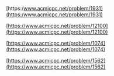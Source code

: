 

[https:/www.acmicpc.net/problem/1931](https:/www.acmicpc.net/problem/1931)

[https://www.acmicpc.net/problem/12100](https://www.acmicpc.net/problem/12100)

[https://www.acmicpc.net/problem/1074](https://www.acmicpc.net/problem/1074)

[https://www.acmicpc.net/problem/1562](https://www.acmicpc.net/problem/1562)
